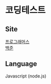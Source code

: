 # 코딩테스트

## Site

[프로그래머스](https://programmers.co.kr/) <br />
[백준](https://www.acmicpc.net/)

## Language
Javascript (node.js)